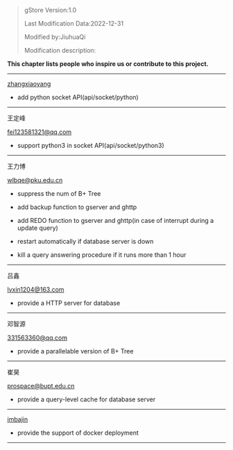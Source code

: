 >gStore Version:1.0
>
>Last Modification Data:2022-12-31
>
>Modified by:JiuhuaQi
>
>Modification description:



**This chapter lists people who inspire us or contribute to this project.**

---

[zhangxiaoyang](https://github.com/zhangxiaoyang)

- add python socket API(api/socket/python)

---

王定峰   

fei123581321@qq.com 

- support python3 in socket API(api/socket/python3)

---

王力博  

wlbqe@pku.edu.cn

- suppress the num of B+ Tree

- add backup function to gserver and ghttp

- add REDO function to gserver and ghttp(in case of interrupt during a update query)

- restart automatically if database server is down

- kill a query answering procedure if it runs more than 1 hour

---

吕鑫 

lvxin1204@163.com

- provide a HTTP server for database

---

邓智源  

331563360@qq.com

- provide a parallelable version of B+ Tree

---

崔昊

prospace@bupt.edu.cn

- provide a query-level cache for database server

---

[imbajin](https://github.com/imbajin)

- provide the support of docker deployment
---
